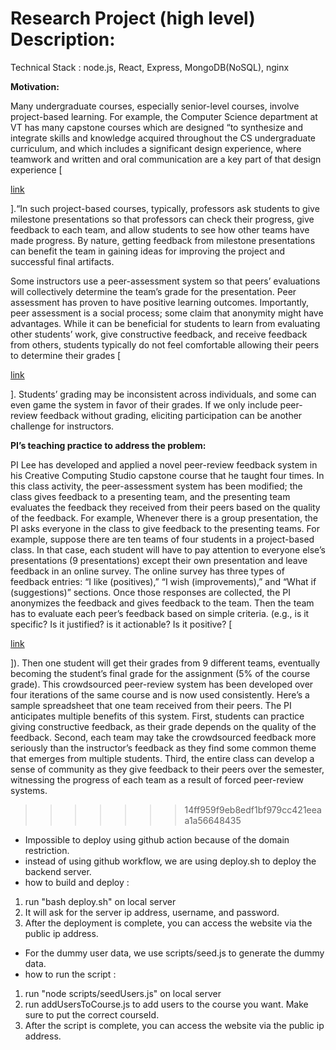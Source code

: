 # Research Project (high level) Description:

Technical Stack : node.js, React, Express, MongoDB(NoSQL), nginx

**Motivation:**

Many undergraduate courses, especially senior-level courses, involve project-based learning. For example, the Computer Science department at VT has many capstone courses which are designed “to synthesize and integrate skills and knowledge acquired throughout the CS undergraduate curriculum, and which includes a significant design experience, where teamwork and written and oral communication are a key part of that design experience [

[link](https://cs.vt.edu/Undergraduate/courses.html#capstones)

].“In such project-based courses, typically, professors ask students to give milestone presentations so that professors can check their progress, give feedback to each team, and allow students to see how other teams have made progress. By nature, getting feedback from milestone presentations can benefit the team in gaining ideas for improving the project and successful final artifacts.

Some instructors use a peer-assessment system so that peers’ evaluations will collectively determine the team’s grade for the presentation. Peer assessment has proven to have positive learning outcomes. Importantly, peer assessment is a social process; some claim that anonymity might have advantages. While it can be beneficial for students to learn from evaluating other students’ work, give constructive feedback, and receive feedback from others, students typically do not feel comfortable allowing their peers to determine their grades [

[link](https://www.tandfonline.com/doi/abs/10.1080/02602938.2019.1600186)

]. Students’ grading may be inconsistent across individuals, and some can even game the system in favor of their grades. If we only include peer-review feedback without grading, eliciting participation can be another challenge for instructors.

**PI’s teaching practice to address the problem:**

PI Lee has developed and applied a novel peer-review feedback system in his Creative Computing Studio capstone course that he taught four times. In this class activity, the peer-assessment system has been modified; the class gives feedback to a presenting team, and the presenting team evaluates the feedback they received from their peers based on the quality of the feedback. For example, Whenever there is a group presentation, the PI asks everyone in the class to give feedback to the presenting teams. For example, suppose there are ten teams of four students in a project-based class. In that case, each student will have to pay attention to everyone else’s presentations (9 presentations) except their own presentation and leave feedback in an online survey. The online survey has three types of feedback entries: “I like (positives),” “I wish (improvements),” and “What if (suggestions)” sections. Once those responses are collected, the PI anonymizes the feedback and gives feedback to the team. Then the team has to evaluate each peer’s feedback based on simple criteria. (e.g., is it specific? Is it justified? is it actionable? Is it positive? [

[link](https://dl.acm.org/doi/pdf/10.1145/3173574.3173629)

]). Then one student will get their grades from 9 different teams, eventually becoming the student’s final grade for the assignment (5% of the course grade). This crowdsourced peer-review system has been developed over four iterations of the same course and is now used consistently. Here’s a sample spreadsheet that one team received from their peers. The PI anticipates multiple benefits of this system. First, students can practice giving constructive feedback, as their grade depends on the quality of the feedback. Second, each team may take the crowdsourced feedback more seriously than the instructor’s feedback as they find some common theme that emerges from multiple students. Third, the entire class can develop a sense of community as they give feedback to their peers over the semester, witnessing the progress of each team as a result of forced peer-review systems.
>>>>>>> 14ff959f9eb8edf1bf979cc421eeaa1a56648435

- Impossible to deploy using github action because of the domain restriction.
 - instead of using github workflow, we are using deploy.sh to deploy the backend server.
 - how to build and deploy : 
 1. run "bash deploy.sh" on local server
 2. It will ask for the server ip address, username, and password.
 3. After the deployment is complete, you can access the website via the public ip address.

 - For the dummy user data, we use scripts/seed.js to generate the dummy data.
 - how to run the script : 
 1. run "node scripts/seedUsers.js" on local server
 2. run addUsersToCourse.js to add users to the course you want. Make sure to put the correct courseId.
 3. After the script is complete, you can access the website via the public ip address.



 